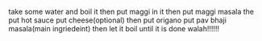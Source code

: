 take some water and boil it
then put maggi in it
then put maggi masala 
the put hot sauce
put cheese(optional)
then put origano
put pav bhaji masala(main ingriedeint)
then let it boil until it is done
walah!!!!!!